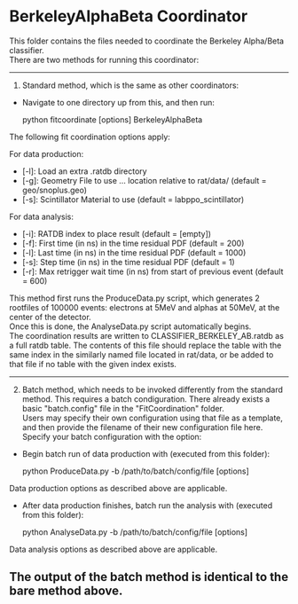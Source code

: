 # BerkeleyAlphaBeta Coordinator
This folder contains the files needed to coordinate the Berkeley Alpha/Beta classifier.  
There are two methods for running this coordinator:

-------------------------

1) Standard method, which is the same as other coordinators:
- Navigate to one directory up from this, and then run:

    python fitcoordinate [options] BerkeleyAlphaBeta

The following fit coordination options apply:

For data production:
- [-l]: Load an extra .ratdb directory
- [-g]: Geometry File to use ... location relative to rat/data/ (default = geo/snoplus.geo)
- [-s]: Scintillator Material to use (default = labppo_scintillator)

For data analysis:
- [-i]: RATDB index to place result (default = [empty])
- [-f]: First time (in ns) in the time residual PDF (default = 200)
- [-l]: Last time (in ns) in the time residual PDF (default = 1000)
- [-s]: Step time (in ns) in the time residual PDF (default = 1)
- [-r]: Max retrigger wait time (in ns) from start of previous event (default = 600)

This method first runs the ProduceData.py script, which generates 2 rootfiles of 100000 events: electrons at 5MeV and alphas at 50MeV, at the center of the detector.  
Once this is done, the AnalyseData.py script automatically begins.  
The coordination results are written to CLASSIFIER_BERKELEY_AB.ratdb as a full ratdb table.
The contents of this file should replace the table with the same index in the similarly named file located in rat/data, or be added to that file if no table with the given index exists.  

------------------------------

2) Batch method, which needs to be invoked differently from the standard method. 
This requires a batch condiguration. There already exists a basic "batch.config" file in the "FitCoordination" folder.  
Users may specify their own configuration using that file as a template, and then provide the filename of their new configuration file here.  
Specify your batch configuration with the option:

- Begin batch run of data production with (executed from this folder):

    python ProduceData.py -b /path/to/batch/config/file [options]

Data production options as described above are applicable.

- After data production finishes, batch run the analysis with (executed from this folder):

    python AnalyseData.py -b /path/to/batch/config/file [options]

Data analysis options as described above are applicable.  

The output of the batch method is identical to the bare method above.
-------------------------

